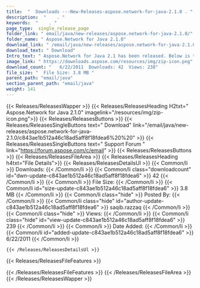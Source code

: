 ```yaml
---
title:  "  Downloads ---New-Releases-aspose.network-for-java-2.1.0 . " 
description:  "    . " 
keywords:  "    . " 
page_type:  single_release_page
folder_link: " email/java/new-releases/aspose.network-for-java-2.1.0/"
folder_name: " Aspose.Network for Java 2.1.0"
download_link: " /email/java/new-releases/aspose.network-for-java-2.1.0/c843ae1b512a46c18ad5aff8f18fdea6"
download_text: " Download"
Intro_text: " Aspose.Network for Java 2.1 has been released. Below is the list of new features..."
image_link: " https://downloads.aspose.com/resources/img/zip-icon.png"
download_count: "   6/22/2011  Downloads: 42  Views: 238"
file_size: "  File Size: 3.8 MB "
parent_path: "email/java"
section_parent_path: "email/java"
weight: 141 
---
```


{{< Releases/ReleasesWapper >}}
  {{< Releases/ReleasesHeading H2txt=" Aspose.Network for Java 2.1.0" imagelink="/resources/img/zip-icon.png">}}
  {{< Releases/ReleasesButtons >}}
    {{< Releases/ReleasesSingleButtons text=" Download" link="/email/java/new-releases/aspose.network-for-java-2.1.0/c843ae1b512a46c18ad5aff8f18fdea6%20%20" >}}
    {{< Releases/ReleasesSingleButtons text=" Support Forum " link="https://forum.aspose.com/c/email" >}}
  {{< Releases/ReleasesButtons >}}
  {{< Releases/ReleasesFileArea >}}
    {{< Releases/ReleasesHeading h4txt="File Details">}}
    {{< Releases/ReleasesDetailsUl >}}
            {{< Common/li  >}} Downloads: {{< /Common/li >}} 
      {{< Common/li class="downloadcount" id="dwn-update-c843ae1b512a46c18ad5aff8f18fdea6" >}} 42 {{< /Common/li >}} 
      {{< Common/li  >}} File Size: {{< /Common/li >}} 
      {{< Common/li id="size-update-c843ae1b512a46c18ad5aff8f18fdea6" >}} 3.8 MB {{< /Common/li >}} 
      {{< Common/li  class="hide" >}} Posted By: {{< /Common/li >}} 
      {{< Common/li class="hide" id="author-update-c843ae1b512a46c18ad5aff8f18fdea6" >}} saqib.razzaq {{< /Common/li >}} 
      {{< Common/li class="hide"  >}} Views: {{< /Common/li >}} 
      {{< Common/li class="hide" id="view-update-c843ae1b512a46c18ad5aff8f18fdea6" >}} 239 {{< /Common/li >}} 
      {{< Common/li  >}} Date Added: {{< /Common/li >}} 
      {{< Common/li id="added-update-c843ae1b512a46c18ad5aff8f18fdea6" >}} 6/22/2011 {{< /Common/li >}} 

    {{< /Releases/ReleasesDetailsUl >}}

  {{< Releases/ReleasesFileFeatures >}}
      
  {{< /Releases/ReleasesFileFeatures >}}
 {{< /Releases/ReleasesFileArea >}}
{{< /Releases/ReleasesWapper >}}


